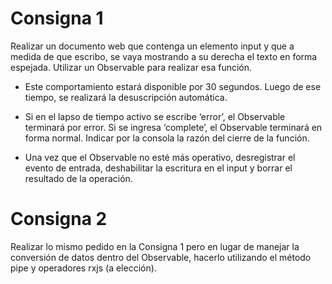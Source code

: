 # **Consigna 1**

Realizar un documento web que contenga un elemento input y que a medida de que escribo, se vaya mostrando a su derecha el texto en forma espejada. Utilizar un Observable para realizar esa función.

* Este comportamiento estará disponible por 30 segundos. Luego de ese tiempo, se realizará la desuscripción automática. 

* Si en el lapso de tiempo activo se escribe ‘error’, el Observable terminará por error. Si se ingresa ‘complete’, el Observable terminará en forma normal. Indicar por la consola la razón del cierre de la función.

* Una vez que el Observable no esté más operativo, desregistrar el evento de entrada, deshabilitar la escritura en el input y borrar el resultado de la operación.

# **Consigna 2**

Realizar lo mismo pedido en la  Consigna 1 pero en lugar de manejar la conversión de datos dentro del Observable, hacerlo utilizando el método pipe y operadores rxjs (a elección).


